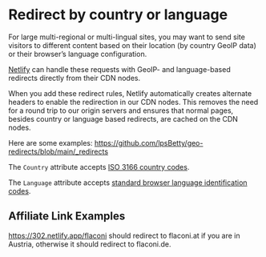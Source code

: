 # Redirect by country or language

For large multi-regional or multi-lingual sites, you may want to send site visitors to different content based on their location (by country GeoIP data) or their browser’s language configuration.

[Netlify](
https://docs.netlify.com/routing/redirects/) can handle these requests with GeoIP- and language-based redirects directly from their CDN nodes.

When you add these redirect rules, Netlify automatically creates alternate headers to enable the redirection in our CDN nodes. This removes the need for a round trip to our origin servers and ensures that normal pages, besides country or language based redirects, are cached on the CDN nodes.

Here are some examples: https://github.com/lpsBetty/geo-redirects/blob/main/_redirects

The `Country` attribute accepts [ISO 3166 country codes](http://dev.maxmind.com/geoip/legacy/codes/iso3166/).

The `Language` attribute accepts [standard browser language identification codes](http://www.metamodpro.com/browser-language-codes).

## Affiliate Link Examples

https://302.netlify.app/flaconi should redirect to flaconi.at if you are in Austria, otherwise it should redirect to flaconi.de. 

